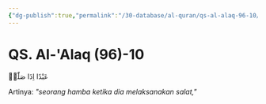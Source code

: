 ```yaml
---
{"dg-publish":true,"permalink":"/30-database/al-quran/qs-al-alaq-96-10/"}
---
```



# QS. Al-'Alaq (96)-10
عَبْدًا اِذَا صَلّٰىۗ

Artinya: *"seorang hamba ketika dia melaksanakan salat,"*
